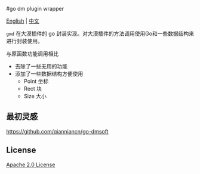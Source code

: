 #go dm plugin wrapper

[English](https://github.com/rogeecn/gdm/blob/main/README.md) | [中文](https://github.com/rogeecn/gdm/blob/main/README_CN.md)


`gmd` 在大漠插件的 go 封装实现。对大漠插件的方法调用使用Go和一些数据结构来进行封装使用。

与原函数功能调用相比
- 去除了一些无用的功能
- 添加了一些数据结构方便使用
    - Point 坐标
    - Rect 块
    - Size 大小

    

## 最初灵感
https://github.com/qianniancn/go-dmsoft

## License
[Apache 2.0 License](https://github.com/rogeecn/gdm/blob/main/LICENSE)